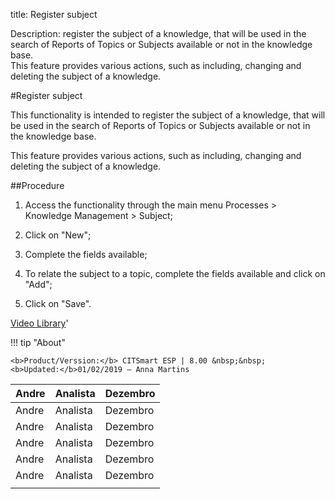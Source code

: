 title: Register subject

Description: register the subject of a knowledge, that will be used in the search of Reports of Topics or Subjects available or not in the knowledge base.  
This feature provides various actions, such as including, changing and deleting the subject of a knowledge.

#Register subject

This functionality is intended to register the subject of a knowledge, that will
be used in the search of Reports of Topics or Subjects available or not in the
knowledge base. 

This feature provides various actions, such as including, changing and
deleting the subject of a knowledge.

##Procedure

1.  Access the functionality through the main menu Processes \> Knowledge
    Management \> Subject;

2.  Click on "New";

3.  Complete the fields available;

4.  To relate the subject to a topic, complete the fields available and click on
    "Add";

5.  Click on "Save".

<i class='fa fa-youtube-play  fa-2x' style='color:#97ce17;vertical-align: middle;'> </i> [Video Library](https://www.youtube.com/playlist?list=PLB5qK2uzf2ROOaL7DsS86sLx4ilNgruEc)'

!!! tip "About"

    <b>Product/Verssion:</b> CITSmart ESP | 8.00 &nbsp;&nbsp;
    <b>Updated:</b>01/02/2019 – Anna Martins 


| Andre | Analista | Dezembro |
|-------|----------|----------|
| Andre | Analista | Dezembro |
| Andre | Analista | Dezembro |
| Andre | Analista | Dezembro |
| Andre | Analista | Dezembro |
| Andre | Analista | Dezembro |
|       |          |          |
